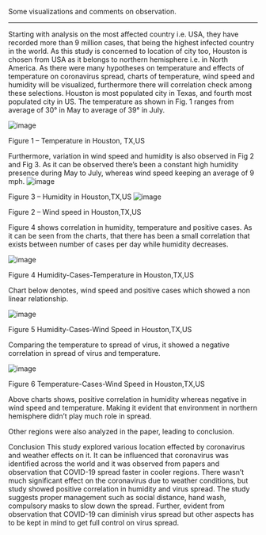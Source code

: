 Some visualizations and comments on observation.
********************************************************************************

Starting with analysis on the most affected country i.e. USA, they have recorded more than 9 million cases, that being the highest infected country in the world. As this study is concerned to location of city too, Houston is chosen from USA as it belongs to northern hemisphere i.e. in North America. As there were many hypotheses on temperature and effects of temperature on coronavirus spread, charts of temperature, wind speed and humidity will be visualized, furthermore there will correlation check among these selections. Houston is most populated city in Texas, and fourth most populated city in US. The temperature as shown in Fig. 1 ranges from average of 30° in May to average of 39° in July.


 ![image](https://user-images.githubusercontent.com/72601927/152100951-1bce202f-58b7-492e-a440-6b0bdd639c32.png)

Figure 1 – Temperature in Houston, TX,US


Furthermore, variation in wind speed and humidity is also observed in Fig 2 and Fig 3.
As it can be observed there’s been a constant high humidity presence during May to July, whereas wind speed keeping an average of 9 mph.
 ![image](https://user-images.githubusercontent.com/72601927/152100976-6ade9139-7636-46ef-8b39-e880949e5327.png)

Figure 3 – Humidity in Houston,TX,US
 ![image](https://user-images.githubusercontent.com/72601927/152100967-d69e226b-0570-45b8-87d8-a141ecf534c7.png)

Figure 2 – Wind speed in Houston,TX,US

Figure 4 shows correlation in humidity, temperature and positive cases. As it can be seen from the charts, that there has been a small correlation that exists between number of cases per day while humidity decreases.

![image](https://user-images.githubusercontent.com/72601927/152100991-78b93cea-2cd2-401c-9a7a-becbc55166b2.png)
 	 
Figure 4 Humidity-Cases-Temperature in Houston,TX,US

Chart below denotes, wind speed and positive cases which showed a non linear relationship.

![image](https://user-images.githubusercontent.com/72601927/152101002-9f429354-7bc4-48b1-b676-5f562d24ad10.png)
 	 
Figure 5 Humidity-Cases-Wind Speed in Houston,TX,US

Comparing the temperature to spread of virus, it showed a negative correlation in spread of virus and temperature.

![image](https://user-images.githubusercontent.com/72601927/152101011-32d8f3a1-ab86-44b5-a107-bbcdb7c09761.png)
 	 
Figure 6 Temperature-Cases-Wind Speed in Houston,TX,US

Above charts shows, positive correlation in humidity whereas negative in wind speed and temperature. Making it evident that environment in northern hemisphere didn’t play much role in spread.


Other regions were also analyzed in the paper, leading to conclusion.

Conclusion
This study explored various location effected by coronavirus and weather effects on it. It can be influenced that coronavirus was identified across the world and it was observed from papers and observation that COVID-19 spread faster in cooler regions. There wasn’t much significant effect on the coronavirus due to weather conditions, but study showed positive correlation in humidity and virus spread. 
The study suggests proper management such as social distance, hand wash, compulsory masks to slow down the spread. Further, evident from observation that COVID-19 can diminish virus spread but other aspects has to be kept in mind to get full control on virus spread.
